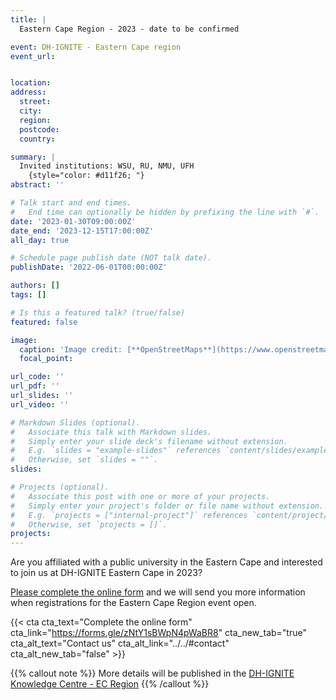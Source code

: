 ```yaml
---
title: |
  Eastern Cape Region - 2023 - date to be confirmed

event: DH-IGNITE - Eastern Cape region
event_url: 


location: 
address:
  street: 
  city: 
  region: 
  postcode: 
  country: 

summary: |
  Invited institutions: WSU, RU, NMU, UFH
    {style="color: #d11f26; "} 
abstract: ''

# Talk start and end times.
#   End time can optionally be hidden by prefixing the line with `#`.
date: '2023-01-30T09:00:00Z'
date_end: '2023-12-15T17:00:00Z'
all_day: true

# Schedule page publish date (NOT talk date).
publishDate: '2022-06-01T00:00:00Z'

authors: []
tags: []

# Is this a featured talk? (true/false)
featured: false

image:
  caption: 'Image credit: [**OpenStreetMaps**](https://www.openstreetmap.org/#map=9/-29.3031/31.0254)'
  focal_point: 

url_code: ''
url_pdf: ''
url_slides: ''
url_video: ''

# Markdown Slides (optional).
#   Associate this talk with Markdown slides.
#   Simply enter your slide deck's filename without extension.
#   E.g. `slides = "example-slides"` references `content/slides/example-slides.md`.
#   Otherwise, set `slides = ""`.
slides:

# Projects (optional).
#   Associate this post with one or more of your projects.
#   Simply enter your project's folder or file name without extension.
#   E.g. `projects = ["internal-project"]` references `content/project/deep-learning/index.md`.
#   Otherwise, set `projects = []`.
projects:
---
```


Are you affiliated with a public university in the Eastern Cape and interested to join us at DH-IGNITE Eastern Cape in 2023?

[Please complete the online form](https://forms.gle/zNtY1sBWpN4pWaBR8) and we will send you more information when registrations for the Eastern Cape Region event open.

{{< cta cta_text="Complete the online form" cta_link="https://forms.gle/zNtY1sBWpN4pWaBR8" cta_new_tab="true" cta_alt_text="Contact us" cta_alt_link="../../#contact" cta_alt_new_tab="false" >}}

{{% callout note %}}
More details will be published in the [DH-IGNITE Knowledge Centre - EC Region](../../docs/ec)
{{% /callout %}}


